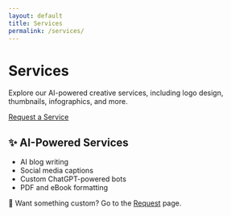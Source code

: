 ```yaml
---
layout: default
title: Services
permalink: /services/
---
```

<h1>Services</h1>
<p>Explore our AI-powered creative services, including logo design, thumbnails, infographics, and more.</p>

<p><a href="{{ site.baseurl }}/request/">Request a Service</a></p>


## ✨ AI-Powered Services

- AI blog writing
- Social media captions
- Custom ChatGPT-powered bots
- PDF and eBook formatting

📩 Want something custom? Go to the [Request](./request/) page.
